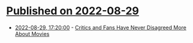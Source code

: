 # [Published on 2022-08-29](index.md)

* [2022-08-29, 17:20:00](https://entertainment.slashdot.org/story/22/08/29/1658211/critics-and-fans-have-never-disagreed-more-about-movies?utm_source=rss1.0mainlinkanon&utm_medium=feed) - [Critics and Fans Have Never Disagreed More About Movies](https://entertainment.slashdot.org/story/22/08/29/1658211/critics-and-fans-have-never-disagreed-more-about-movies?utm_source=rss1.0mainlinkanon&utm_medium=feed)
